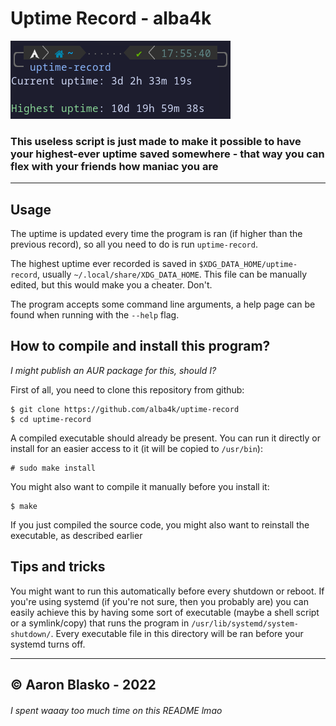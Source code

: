 # Uptime Record - alba4k

![uptime-record](images/screenshot.png)

### This useless script is just made to make it possible to have your highest-ever uptime saved somewhere - that way you can flex with your friends how maniac you are

---

## Usage

The uptime is updated every time the program is ran (if higher than the previous record), so all you need to do is run `uptime-record`.

The highest uptime ever recorded is saved in `$XDG_DATA_HOME/uptime-record`, usually `~/.local/share/XDG_DATA_HOME`. This file can be manually edited, but this would make you a cheater. Don't.

The program accepts some command line arguments, a help page can be found when running with the `--help` flag. 

## How to compile and install this program?

_I might publish an AUR package for this, should I?_

First of all, you need to clone this repository from github:

```shell
$ git clone https://github.com/alba4k/uptime-record
$ cd uptime-record
```

A compiled executable should already be present. You can run it directly or install for an easier access to it (it will be copied to `/usr/bin`):

```shell
# sudo make install
```

You might also want to compile it manually before you install it:

```shell
$ make
```

If you just compiled the source code, you might also want to reinstall the executable, as described earlier

## Tips and tricks

You might want to run this automatically before every shutdown or reboot. If you're using systemd (if you're not sure, then you probably are) you can easily achieve this by having some sort of executable (maybe a shell script or a symlink/copy) that runs the program in `/usr/lib/systemd/system-shutdown/`. Every executable file in this directory will be ran before your systemd turns off.

---

## © Aaron Blasko - 2022
###### I spent waaay too much time on this README lmao